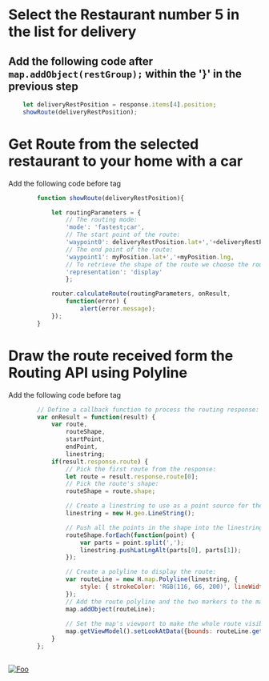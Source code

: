 # Select the Restaurant number 5 in the list for delivery

## Add the following code after ```map.addObject(restGroup);``` within the '}' in the previous step

```javascript
    let deliveryRestPosition = response.items[4].position;
    showRoute(deliveryRestPosition);

```
# Get Route from the selected restaurant to your home with a car

Add the following code before </script> tag

```javascript
        function showRoute(deliveryRestPosition){

            let routingParameters = {
                // The routing mode:
                'mode': 'fastest;car',
                // The start point of the route:
                'waypoint0': deliveryRestPosition.lat+','+deliveryRestPosition.lng ,
                // The end point of the route:
                'waypoint1': myPosition.lat+','+myPosition.lng,
                // To retrieve the shape of the route we choose the route representation mode 'display'
                'representation': 'display'
                };

            router.calculateRoute(routingParameters, onResult,
                function(error) {
                    alert(error.message);
            });    
        }

```
# Draw the route received form the Routing API using Polyline
Add the following code before </script> tag

```javascript
        // Define a callback function to process the routing response:
        var onResult = function(result) {
            var route,
                routeShape,
                startPoint,
                endPoint,
                linestring;
            if(result.response.route) {
                // Pick the first route from the response:
                let route = result.response.route[0];
                // Pick the route's shape:
                routeShape = route.shape;

                // Create a linestring to use as a point source for the route line
                linestring = new H.geo.LineString();

                // Push all the points in the shape into the linestring:
                routeShape.forEach(function(point) {
                    var parts = point.split(',');
                    linestring.pushLatLngAlt(parts[0], parts[1]);
                });

                // Create a polyline to display the route:
                var routeLine = new H.map.Polyline(linestring, {
                    style: { strokeColor: 'RGB(116, 66, 200)', lineWidth: 7 }
                });
                // Add the route polyline and the two markers to the map:
                map.addObject(routeLine);
                
                // Set the map's viewport to make the whole route visible:
                map.getViewModel().setLookAtData({bounds: routeLine.getBoundingBox()});
            }
        };
            
```
[![Foo](/img/s4.png)](/Step4.md) 
